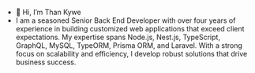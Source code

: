 - 👋 Hi, I’m Than Kywe
- I am a seasoned Senior Back End Developer with over four years of experience in building customized web applications that exceed client expectations. My expertise spans Node.js, Nest.js, TypeScript, GraphQL, MySQL, TypeORM, Prisma ORM, and Laravel. With a strong focus on scalability and efficiency, I develop robust solutions that drive business success.
